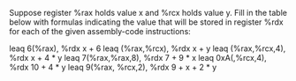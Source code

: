 Suppose register %rax holds value x and %rcx holds value y. 
Fill in the table below with formulas indicating the value that will be stored in register %rdx for each of the given assembly-code instructions:

leaq 6(%rax), %rdx                          x + 6
leaq (%rax,%rcx), %rdx                      x + y
leaq (%rax,%rcx,4), %rdx                    x + 4 * y
leaq 7(%rax,%rax,8), %rdx                   7 + 9 * x
leaq 0xA(,%rcx,4), %rdx                     10 + 4 * y
leaq 9(%rax, %rcx,2), %rdx                  9 + x + 2 * y